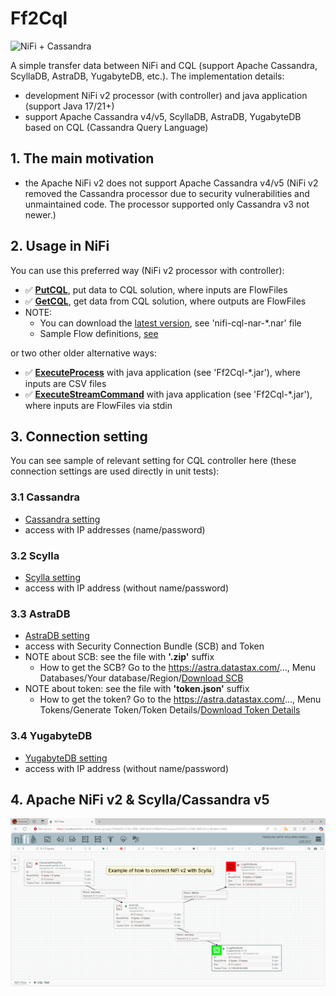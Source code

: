 # Ff2Cql

![NiFi + Cassandra](https://github.com/george0st/Csv2Cql/blob/main/docs/assets/nifi_cassandra.png?raw=true)

A simple transfer data between NiFi and CQL (support Apache Cassandra, 
ScyllaDB, AstraDB, YugabyteDB, etc.). The implementation details:
 - development NiFi v2 processor (with controller) and java application (support Java 17/21+)
 - support Apache Cassandra v4/v5, ScyllaDB, AstraDB, YugabyteDB based on CQL (Cassandra Query Language)

## 1. The main motivation

 - the Apache NiFi v2 does not support Apache Cassandra v4/v5 (NiFi v2 removed 
   the Cassandra processor due to security vulnerabilities and unmaintained 
   code. The processor supported only Cassandra v3 not newer.)

## 2. Usage in NiFi

You can use this preferred way (NiFi v2 processor with controller):
 - ✅ [**PutCQL**](./nifi/cql-processor/docs/README.md#3-putcql-nifi-processor), put data to CQL solution, where inputs are FlowFiles 
 - ✅ [**GetCQL**](./nifi/cql-processor/docs/README.md#4-getcql-nifi-processor), get data from CQL solution, where outputs are FlowFiles
 - NOTE:
   - You can download the [latest version](./nifi/cql-processor/output/), see 'nifi-cql-nar-*.nar' file 
   - Sample Flow definitions, [see](./nifi/cql-processor/docs/flow.md)

or two other older alternative ways:
 - ✅ [**ExecuteProcess**](./console_app/Ff2Cql/docs/README.md#2-executeprocess-java-application) with java application (see 'Ff2Cql-*.jar'), where inputs are CSV files 
 - ✅ [**ExecuteStreamCommand**](./console_app/Ff2Cql/docs/README.md#3-executestreamcommand-java-application) with java application (see 'Ff2Cql-*.jar'), where inputs are FlowFiles via stdin

## 3. Connection setting

You can see sample of relevant setting for CQL controller here
(these connection settings are used directly in unit tests):

### 3.1 Cassandra
 - [Cassandra setting](./nifi/cql-processor/nifi-cql/src/test/test-cassandra.json)
 - access with IP addresses (name/password)

### 3.2 Scylla
 - [Scylla setting](./nifi/cql-processor/nifi-cql/src/test/test-scylla.json)
 - access with IP address (without name/password)

### 3.3 AstraDB
 - [AstraDB setting](./nifi/cql-processor/nifi-cql/src/test/test-astra.json)
 - access with Security Connection Bundle (SCB) and Token
 - NOTE about SCB: see the file with **'.zip'** suffix
   - How to get the SCB? Go to the https://astra.datastax.com/...,
     Menu Databases/Your database/Region/[Download SCB](./docs/assets/astradb-download-SCB.png)
 - NOTE about token: see the file with **'token.json'** suffix
   - How to get the token? Go to the https://astra.datastax.com/...,
     Menu Tokens/Generate Token/Token Details/[Download Token Details](./docs/assets/astradb-download-token.png)

### 3.4 YugabyteDB
 - [YugabyteDB setting](./nifi/cql-processor/nifi-cql/src/test/test-yugabyte.json)
 - access with IP address (without name/password)


## 4. Apache NiFi v2 & Scylla/Cassandra v5

[![Apache NiFi v2 & Scylla/Cassandra v5](./nifi/cql-processor/docs/assets/Apache_Nifi_Scylla_Cassandra_v5.png)](https://fivekg.onrender.com/images/ApacheNiFiv2&Scylla-Cassandra.mp4)
